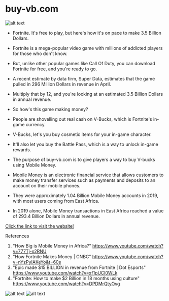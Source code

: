 # buy-vb.com

![alt text](https://i.imgur.com/MvygpMr.png)

- Fortnite. It's free to play, but here's how it's on pace to make 3.5 Billion Dollars.

- Fortnite is a mega-popular video game with millions of addicted players for those who don't know.

- But, unlike other popular games like Call Of Duty, you can download Fortnite for free, and you're ready to go.

- A recent estimate by data firm, Super Data, estimates that the game pulled in 296 Million Dollars in revenue in April.

- Multiply that by 12, and you're looking at an estimated 3.5 Billion Dollars in annual revenue.

- So how's this game making money?

- People are shovelling out real cash on V-Bucks, which is Fortnite's in-game currency.

- V-Bucks, let's you buy cosmetic items for your in-game character.
- It'll also let you buy the Battle Pass, which is a way to unlock in-game rewards.

- The purpose of buy-vb.com is to give players a way to buy V-bucks using Mobile Money.

- Mobile Money is an electronic financial service that allows customers to make money transfer services such as payments and deposits to an account on their mobile phones.

- They were approximately 1.04 Billion Mobile Money accounts in 2019, with most users coming from East Africa.

- In 2019 alone, Mobile Money transactions in East Africa reached a value of 293.4 Billion Dollars in annual revenue.


[Click the link to visit the website!](https://buy-vbb.myshopify.com/ "buy-vb.com's Homepage")

References
1. "How Big is Mobile Money in Africa?" https://www.youtube.com/watch?v=777Tj-x2RNU
2. "How Fortnite Makes Money | CNBC" https://www.youtube.com/watch?v=nYzPyIAKeYo&t=60s
3. "Epic made $15 BILLION in revenue from Fortnite | Dot Esports" https://www.youtube.com/watch?v=xf1pUCl0WLk
4. "Fortnite: How to make $2 Billion in 18 months using culture" https://www.youtube.com/watch?v=DPDMrQtyOvg


![alt text](https://i.imgur.com/tVLOAIC.png)
![alt text](https://i.imgur.com/rllibH1.png)
